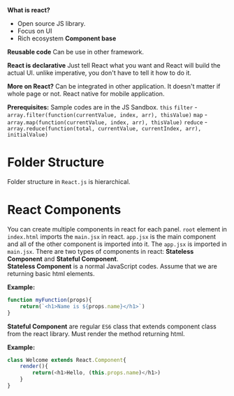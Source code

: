**What is react?**
- Open source JS library.
- Focus on UI
- Rich ecosystem
**Component base**

**Reusable code**
Can be use in other framework.

**React is declarative**
Just tell React what you want and React will build the actual UI. unlike imperative, you don't have to tell it how to do it.

**More on React?**
Can be integrated in other application. It doesn't matter if whole page or not.
React native for mobile application.

**Prerequisites:**
Sample codes are in the JS Sandbox.
`this`
`filter` - `array.filter(function(currentValue, index, arr), thisValue)`
`map` - `array.map(function(currentValue, index, arr), thisValue)`
`reduce` - `array.reduce(function(total, currentValue, currentIndex, arr), initialValue)` 

# Folder Structure
Folder structure in `React.js` is hierarchical. 
# React Components
You can create multiple components in react for each panel. `root` element in `index.html` imports the `main.jsx` in react. `app.jsx` is the main component and all of the other component is imported into it. The `app.jsx` is imported in `main.jsx`. There are two types of components in react: **Stateless Component** and **Stateful Component**.  
**Stateless Component** is a normal JavaScript codes. Assume that we are returning basic html elements. 

**Example:**
```js
function myFunction(props){
	return(`<h1>Name is ${props.name}</h1>`)
}
```

**Stateful Component** are regular `ES6` class that extends component class from the react library. Must render the method returning html.

**Example:**
```js
class Welcome extends React.Component{
	render(){
		return(<h1>Hello, (this.props.name)</h1>)
	}
}
```